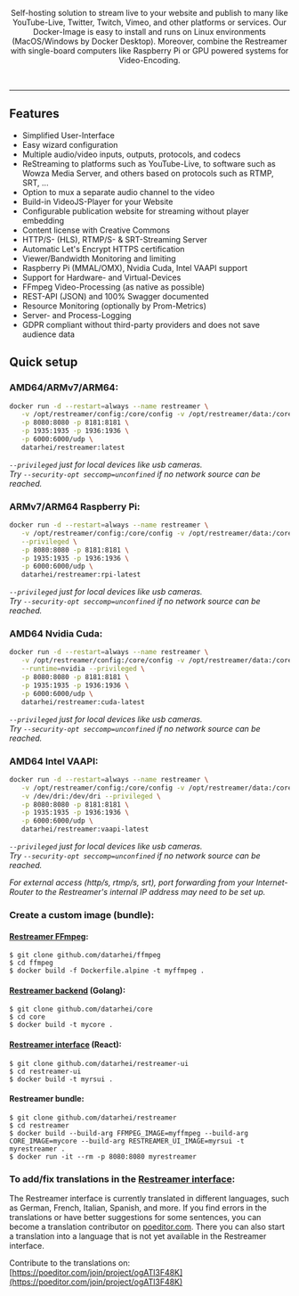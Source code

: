 <p align="center">Self-hosting solution to stream live to your website and publish to many like YouTube-Live, Twitter, Twitch, Vimeo, and other platforms or services. Our Docker-Image is easy to install and runs on Linux environments (MacOS/Windows by Docker Desktop). Moreover, combine the Restreamer with single-board computers like Raspberry Pi or GPU powered systems for Video-Encoding.</p>
<br />
<hr />

## Features

- Simplified User-Interface
- Easy wizard configuration
- Multiple audio/video inputs, outputs, protocols, and codecs
- ReStreaming to platforms such as YouTube-Live, to software such as Wowza Media Server, and others based on protocols such as RTMP, SRT, ...
- Option to mux a separate audio channel to the video
- Build-in VideoJS-Player for your Website
- Configurable publication website for streaming without player embedding
- Content license with Creative Commons
- HTTP/S- (HLS), RTMP/S- & SRT-Streaming Server
- Automatic Let's Encrypt HTTPS certification
- Viewer/Bandwidth Monitoring and limiting
- Raspberry Pi (MMAL/OMX), Nvidia Cuda, Intel VAAPI support
- Support for Hardware- and Virtual-Devices
- FFmpeg Video-Processing (as native as possible)
- REST-API (JSON) and 100% Swagger documented
- Resource Monitoring (optionally by Prom-Metrics)
- Server- and Process-Logging
- GDPR compliant without third-party providers and does not save audience data

## Quick setup

### AMD64/ARMv7/ARM64:
```sh
docker run -d --restart=always --name restreamer \
   -v /opt/restreamer/config:/core/config -v /opt/restreamer/data:/core/data \
   -p 8080:8080 -p 8181:8181 \
   -p 1935:1935 -p 1936:1936 \
   -p 6000:6000/udp \
   datarhei/restreamer:latest
```

*`--privileged` just for local devices like usb cameras.*    
*Try `--security-opt seccomp=unconfined` if no network source can be reached.*

### ARMv7/ARM64 Raspberry Pi:
```sh
docker run -d --restart=always --name restreamer \
   -v /opt/restreamer/config:/core/config -v /opt/restreamer/data:/core/data \
   --privileged \
   -p 8080:8080 -p 8181:8181 \
   -p 1935:1935 -p 1936:1936 \
   -p 6000:6000/udp \
   datarhei/restreamer:rpi-latest
```

*`--privileged` just for local devices like usb cameras.*    
*Try `--security-opt seccomp=unconfined` if no network source can be reached.*

### AMD64 Nvidia Cuda:
```sh
docker run -d --restart=always --name restreamer \
   -v /opt/restreamer/config:/core/config -v /opt/restreamer/data:/core/data \
   --runtime=nvidia --privileged \
   -p 8080:8080 -p 8181:8181 \
   -p 1935:1935 -p 1936:1936 \
   -p 6000:6000/udp \
   datarhei/restreamer:cuda-latest
```

*`--privileged` just for local devices like usb cameras.*    
*Try `--security-opt seccomp=unconfined` if no network source can be reached.*

### AMD64 Intel VAAPI:
```sh
docker run -d --restart=always --name restreamer \
   -v /opt/restreamer/config:/core/config -v /opt/restreamer/data:/core/data \
   -v /dev/dri:/dev/dri --privileged \
   -p 8080:8080 -p 8181:8181 \
   -p 1935:1935 -p 1936:1936 \
   -p 6000:6000/udp \
   datarhei/restreamer:vaapi-latest
```

*`--privileged` just for local devices like usb cameras.*    
*Try `--security-opt seccomp=unconfined` if no network source can be reached.*

*For external access (http/s, rtmp/s, srt), port forwarding from your Internet-Router to the Restreamer's internal IP address may need to be set up.*

### Create a custom image (bundle):

#### [Restreamer FFmpeg](https://github.com/datarhei/ffmpeg):
```
$ git clone github.com/datarhei/ffmpeg
$ cd ffmpeg
$ docker build -f Dockerfile.alpine -t myffmpeg .
```

#### [Restreamer backend](https://github.com/datarhei/core) (Golang):

```
$ git clone github.com/datarhei/core
$ cd core
$ docker build -t mycore .
```

#### [Restreamer interface](https://github.com/datarhei/restreamer-ui) (React):
```
$ git clone github.com/datarhei/restreamer-ui
$ cd restreamer-ui
$ docker build -t myrsui .
```

#### Restreamer bundle:
```
$ git clone github.com/datarhei/restreamer
$ cd restreamer
$ docker build --build-arg FFMPEG_IMAGE=myffmpeg --build-arg CORE_IMAGE=mycore --build-arg RESTREAMER_UI_IMAGE=myrsui -t myrestreamer .
$ docker run -it --rm -p 8080:8080 myrestreamer
```

### To add/fix translations in the [Restreamer interface](https://github.com/datarhei/restreamer-ui):

The Restreamer interface is currently translated in different languages, such as German, French, Italian, Spanish, and more. If you find errors in the translations or have better suggestions for some sentences, you can become a translation contributor on [poeditor.com](https://poeditor.com/join/project/ogATl3F48K).
There you can also start a translation into a language that is not yet available in the Restreamer interface.

Contribute to the translations on: [https://poeditor.com/join/project/ogATl3F48K](https://poeditor.com/join/project/ogATl3F48K)
